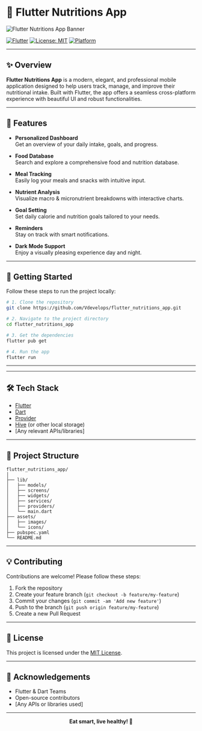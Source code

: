 # 🥗 Flutter Nutritions App

![Flutter Nutritions App Banner](assets/banner.png)

[![Flutter](https://img.shields.io/badge/Flutter-3.0%2B-blue?logo=flutter)](https://flutter.dev/)
[![License: MIT](https://img.shields.io/badge/License-MIT-yellow.svg)](LICENSE)
[![Platform](https://img.shields.io/badge/Platform-Android%20%7C%20iOS-lightgrey)](#)

---

## ✨ Overview

**Flutter Nutritions App** is a modern, elegant, and professional mobile application designed to help users track, manage, and improve their nutritional intake. Built with Flutter, the app offers a seamless cross-platform experience with beautiful UI and robust functionalities.

---

## 📱 Features

- **Personalized Dashboard**  
  Get an overview of your daily intake, goals, and progress.

- **Food Database**  
  Search and explore a comprehensive food and nutrition database.

- **Meal Tracking**  
  Easily log your meals and snacks with intuitive input.

- **Nutrient Analysis**  
  Visualize macro & micronutrient breakdowns with interactive charts.

- **Goal Setting**  
  Set daily calorie and nutrition goals tailored to your needs.

- **Reminders**  
  Stay on track with smart notifications.

- **Dark Mode Support**  
  Enjoy a visually pleasing experience day and night.

---

## 🚀 Getting Started

Follow these steps to run the project locally:

```bash
# 1. Clone the repository
git clone https://github.com/Vdevelops/flutter_nutritions_app.git

# 2. Navigate to the project directory
cd flutter_nutritions_app

# 3. Get the dependencies
flutter pub get

# 4. Run the app
flutter run
```

---


---

## 🛠️ Tech Stack

- [Flutter](https://flutter.dev/)
- [Dart](https://dart.dev/)
- [Provider](https://pub.dev/packages/provider)
- [Hive](https://pub.dev/packages/hive) (or other local storage)
- [Any relevant APIs/libraries]

---

## 📂 Project Structure

```
flutter_nutritions_app/
│
├── lib/
│   ├── models/
│   ├── screens/
│   ├── widgets/
│   ├── services/
│   ├── providers/
│   └── main.dart
├── assets/
│   ├── images/
│   └── icons/
├── pubspec.yaml
└── README.md
```

---

## 💡 Contributing

Contributions are welcome! Please follow these steps:

1. Fork the repository
2. Create your feature branch (`git checkout -b feature/my-feature`)
3. Commit your changes (`git commit -am 'Add new feature'`)
4. Push to the branch (`git push origin feature/my-feature`)
5. Create a new Pull Request

---

## 📝 License

This project is licensed under the [MIT License](LICENSE).

---

## 🙏 Acknowledgements

- Flutter & Dart Teams
- Open-source contributors
- [Any APIs or libraries used]

---

<p align="center">
  <b>Eat smart, live healthy! 🥦</b>
</p>
